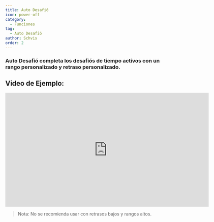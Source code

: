 ```yaml
---
title: Auto Desafió
icon: power-off
category:
  - Funciones
tag:
  - Auto Desafió
author: Schvis
order: 2
---
```


### Auto Desafió completa los desafiós de tiempo activos con un rango personalizado y retraso personalizado.

## Video de Ejemplo:

<div class="iframe-container"><iframe width="640" height="360" src="https://www.youtube.com/embed/7JNegfQiK2U?list=PL5eI1Tb64p56g27qfYk7VuFTz4FK6YrKa" title="Korepi - Auto Challenge" frameborder="0" allow="accelerometer; autoplay; clipboard-write; encrypted-media; gyroscope; picture-in-picture; web-share" allowfullscreen></iframe></div>

>Nota: No se recomienda usar con retrasos bajos y rangos altos.
